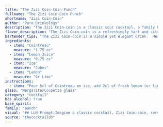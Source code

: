 ```yaml
---
title: "The Zizi Coin-Coin Punch"
fullname: "The Zizi Coin-Coin Punch"
shortname: "Zizi Coin-Coin"
author: "Pure Drinkology"
description: "The Zizi Coin-coin is a classic sour cocktail, a family known for its tart and refreshing nature. Its origins are likely French, with the name possibly referencing a playful, mischievous character. "
flavor_description: "The Zizi Coin-coin is a refreshingly tart and citrusy cocktail. The Cointreau provides a sweet orange liqueur base, balanced by the tangy lemon juice.  The ice chills the drink, while the lemon garnish adds a touch of aromatic zest.  Expect a crisp, clean finish with a lingering hint of orange. "
bartender_tips: "The Zizi Coin-coin is a simple yet elegant drink.  Here are some tips for a perfect pour:* **Chill your glass:** This ensures the drink stays cold longer.* **Use fresh lemon juice:** This makes a huge difference in flavor.* **Shake hard:** A vigorous shake chills the drink and mixes the ingredients thoroughly.* **Strain carefully:** This removes any ice shards for a smooth texture.* **Garnish with a lemon twist:** Adds a beautiful touch and enhances the aroma. "
ingredients:
  - item: "Cointreau"
    measure: "1.75 oz"
  - item: "Lemon Juice"
    measure: "0.75 oz"
  - item: "Ice"
    measure: "Cubes"
  - item: "Lemon"
    measure: "Or Lime"
instructions:
  - item: "Pour 5cl of Cointreau on ice, add 2cl of fresh lemon (or lime) juice, stir gently, and finally add slices of lemon/lime in glass."
glass: "Margarita/Coupette glass"
category: "cocktail"
has_alcohol: true
base_spirit:
family: "punch"
visual: "## LLM Prompt:Imagine a classic cocktail, Zizi Coin-coin, served in a chilled coupe glass.  **Describe the visual elements of this cocktail:*** **Color:** What is the dominant color of the drink? Are there any layers or gradients? * **Texture:** Is the drink clear, cloudy, or frothy? Are there any visible ice chips or other elements?* **Garnish:** What kind of garnish is used, and how is it presented?  * **Overall Impression:** What is the overall aesthetic of the cocktail? Is it elegant, refreshing, playful, or something else?**Be as detailed as possible and use vivid language to capture the visual experience of this cocktail.** "
source: "thecocktaildb"
---
```


